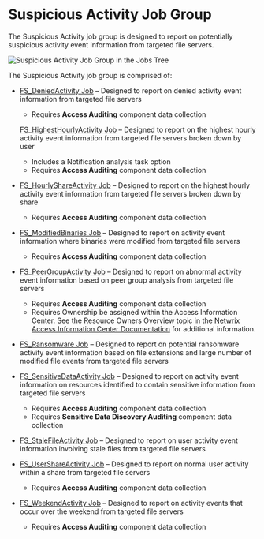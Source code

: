 # Suspicious Activity Job Group

The Suspicious Activity job group is designed to report on potentially suspicious activity event
information from targeted file servers.

![Suspicious Activity Job Group in the Jobs Tree](/img/product_docs/accessanalyzer/12.0/solutions/filesystem/activity/suspiciousactivity/jobstree.webp)

The Suspicious Activity job group is comprised of:

- [FS_DeniedActivity Job](/docs/accessanalyzer/12.0/solutions/filesystem/activity/suspiciousactivity/fs_deniedactivity.md) – Designed to report on denied activity event
  information from targeted file servers

    - Requires **Access Auditing** component data collection

    [FS_HighestHourlyActivity Job](/docs/accessanalyzer/12.0/solutions/filesystem/activity/suspiciousactivity/fs_highesthourlyactivity.md) – Designed to report on the highest
    hourly activity event information from targeted file servers broken down by user

    - Includes a Notification analysis task option
    - Requires **Access Auditing** component data collection

- [FS_HourlyShareActivity Job](/docs/accessanalyzer/12.0/solutions/filesystem/activity/suspiciousactivity/fs_hourlyshareactivity.md) – Designed to report on the highest hourly
  activity event information from targeted file servers broken down by share

    - Requires **Access Auditing** component data collection

- [FS_ModifiedBinaries Job](/docs/accessanalyzer/12.0/solutions/filesystem/activity/suspiciousactivity/fs_modifiedbinaries.md) – Designed to report on activity event
  information where binaries were modified from targeted file servers

    - Requires **Access Auditing** component data collection

- [FS_PeerGroupActivity Job](/docs/accessanalyzer/12.0/solutions/filesystem/activity/suspiciousactivity/fs_peergroupactivity.md) – Designed to report on abnormal activity
  event information based on peer group analysis from targeted file servers

    - Requires **Access Auditing** component data collection
    - Requires Ownership be assigned within the Access Information Center. See the Resource Owners
      Overview topic in the
      [Netwrix Access Information Center Documentation](https://helpcenter.netwrix.com/category/accessinformationcenter)
      for additional information.

- [FS_Ransomware Job](/docs/accessanalyzer/12.0/solutions/filesystem/activity/suspiciousactivity/fs_ransomware.md) – Designed to report on potential ransomware activity event
  information based on file extensions and large number of modified file events from targeted file
  servers
- [FS_SensitiveDataActivity Job](/docs/accessanalyzer/12.0/solutions/filesystem/activity/suspiciousactivity/fs_sensitivedataactivity.md) – Designed to report on activity event
  information on resources identified to contain sensitive information from targeted file servers

    - Requires **Access Auditing** component data collection
    - Requires **Sensitive Data Discovery Auditing** component data collection

- [FS_StaleFileActivity Job](/docs/accessanalyzer/12.0/solutions/filesystem/activity/suspiciousactivity/fs_stalefileactivity.md) – Designed to report on user activity event
  information involving stale files from targeted file servers
- [FS_UserShareActivity Job](/docs/accessanalyzer/12.0/solutions/filesystem/activity/suspiciousactivity/fs_usershareactivity.md) – Designed to report on normal user activity
  within a share from targeted file servers

    - Requires **Access Auditing** component data collection

- [FS_WeekendActivity Job](/docs/accessanalyzer/12.0/solutions/filesystem/activity/suspiciousactivity/fs_weekendactivity.md) – Designed to report on activity events that occur
  over the weekend from targeted file servers

    - Requires **Access Auditing** component data collection
